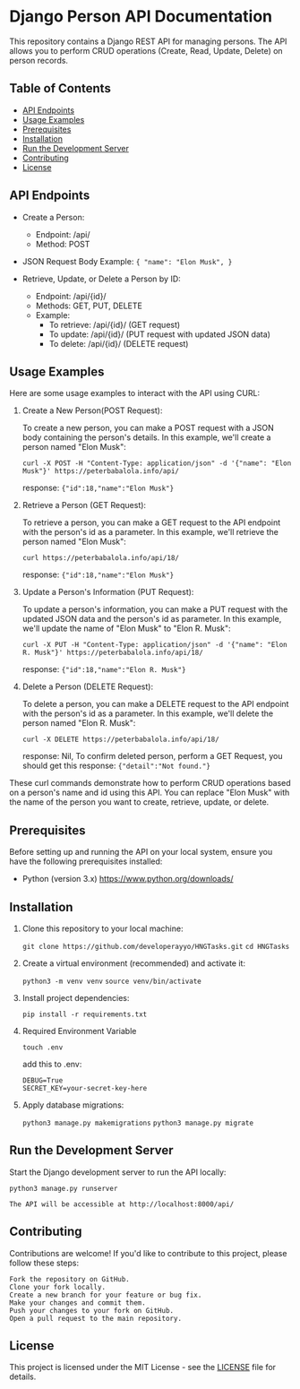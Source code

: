 # Django Person API Documentation

This repository contains a Django REST API for managing persons. The API allows you to perform CRUD operations (Create, Read, Update, Delete) on person records.

## Table of Contents

- [API Endpoints](#api-endpoints)
- [Usage Examples](#usage-examples)
- [Prerequisites](#prerequisites)
- [Installation](#installation)
- [Run the Development Server](#run-the-development-server)
- [Contributing](#contributing)
- [License](#license)

## API Endpoints
- Create a Person:
  - Endpoint: /api/
  - Method: POST

- JSON Request Body Example:
    `{
        "name": "Elon Musk",
    }`

- Retrieve, Update, or Delete a Person by ID:

  - Endpoint: /api/{id}/
  - Methods: GET, PUT, DELETE
  - Example:
    - To retrieve: /api/{id}/ (GET request)
    - To update: /api/{id}/ (PUT request with updated JSON data)
    - To delete: /api/{id}/ (DELETE request)

## Usage Examples

Here are some usage examples to interact with the API using CURL:

1. Create a New Person(POST Request):

    To create a new person, you can make a POST request with a JSON body containing the person's details. In this example, we'll create a person named "Elon Musk":

    `curl -X POST -H "Content-Type: application/json" -d '{"name": "Elon Musk"}' https://peterbabalola.info/api/`

    response: `{"id":18,"name":"Elon Musk"}`

2. Retrieve a Person (GET Request):

    To retrieve a person, you can make a GET request to the API endpoint with the person's id as a parameter. In this example, we'll retrieve the person named "Elon Musk":

    `curl https://peterbabalola.info/api/18/`

    response: `{"id":18,"name":"Elon Musk"}`

3. Update a Person's Information (PUT Request):

    To update a person's information, you can make a PUT request with the updated JSON data and the person's id as parameter. In this example, we'll update the name of "Elon Musk" to "Elon R. Musk":

    `curl -X PUT -H "Content-Type: application/json" -d '{"name": "Elon R. Musk"}' https://peterbabalola.info/api/18/`

    response: `{"id":18,"name":"Elon R. Musk"}`

4. Delete a Person (DELETE Request):

    To delete a person, you can make a DELETE request to the API endpoint with the person's id as a parameter. In this example, we'll delete the person named "Elon R. Musk":

    `curl -X DELETE https://peterbabalola.info/api/18/`

    response: Nil,
    To confirm deleted person, perform a GET Request, you should get this response: `{"detail":"Not found."}`

These curl commands demonstrate how to perform CRUD operations based on a person's name and id using this API. You can replace "Elon Musk" with the name of the person you want to create, retrieve, update, or delete.



## Prerequisites

Before setting up and running the API on your local system, ensure you have the following prerequisites installed:

- Python (version 3.x) https://www.python.org/downloads/


## Installation

1. Clone this repository to your local machine:

    `git clone https://github.com/developerayyo/HNGTasks.git`
    `cd HNGTasks`

2. Create a virtual environment (recommended) and activate it:

    `python3 -m venv venv`
    `source venv/bin/activate`

3. Install project dependencies:

    `pip install -r requirements.txt`

4. Required Environment Variable

    `touch .env`
      
      add this to .env: 
      ```
      DEBUG=True
      SECRET_KEY=your-secret-key-here
      ```


5. Apply database migrations:

    `python3 manage.py makemigrations`
    `python3 manage.py migrate`

## Run the Development Server

Start the Django development server to run the API locally:

  `python3 manage.py runserver`

    The API will be accessible at http://localhost:8000/api/





## Contributing

Contributions are welcome! If you'd like to contribute to this project, please follow these steps:

    Fork the repository on GitHub.
    Clone your fork locally.
    Create a new branch for your feature or bug fix.
    Make your changes and commit them.
    Push your changes to your fork on GitHub.
    Open a pull request to the main repository.

## License
This project is licensed under the MIT License - see the [LICENSE](https://github.com/developerayyo/eportal/blob/main/LICENSE) file for details.